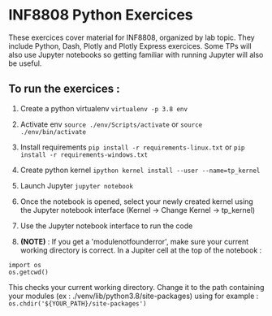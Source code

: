# INF8808 Python Exercices

These exercices cover material for INF8808, organized by lab topic. They include Python, Dash, Plotly and Plotly Express exercices. Some TPs will also use Jupyter notebooks so getting familiar with running Jupyter will also be useful. 

## To run the exercices : 

1. Create a python virtualenv
  `virtualenv -p 3.8 env`
  
  2. Activate env
  `source ./env/Scripts/activate` or `source ./env/bin/activate`
  
  3. Install requirements 
  `pip install -r requirements-linux.txt` or  `pip install -r requirements-windows.txt`
  
  4. Create python kernel 
  `ipython kernel install --user --name=tp_kernel`
  
  5. Launch Jupyter
  `jupyter notebook`
  
  6. Once the notebook is opened, select your newly created kernel using the Jupyter notebook interface (Kernel -> Change Kernel -> tp_kernel)
  
  7. Use the Jupyter notebook interface to run the code

  8. **(NOTE)** : If you get a 'modulenotfounderror', make sure your current working directory is correct. In a Jupiter cell at the top of the notebook : 

```
import os
os.getcwd()
```

This checks your current working directory. Change it to the path containing your modules (ex : ./venv/lib/python3.8/site-packages) using for example : `os.chdir('${YOUR_PATH}/site-packages')`
